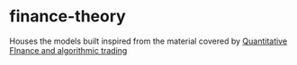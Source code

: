 # finance-theory
Houses the models built inspired from the material covered by [Quantitative FInance and algorithmic trading](https://www.udemy.com/course/quantitative-finance-algorithmic-trading-in-python/?utm_term=&amp;utm_campaign=&amp;utm_source=adwords&amp;utm_medium=ppc&amp;hsa_acc=9623364695&amp;hsa_cam=15827559575&amp;hsa_grp=&amp;hsa_ad=&amp;hsa_src=x&amp;hsa_tgt=&amp;hsa_kw=&amp;hsa_mt=&amp;hsa_net=adwords&amp;hsa_ver=3&amp;gclid=CjwKCAiAlfqOBhAeEiwAYi43F7WSGF8Xp9WKTQcGk8_YYZXztoiG-6zePADxgG0pNPq-OH8p3a0SeRoCtswQAvD_BwE)
